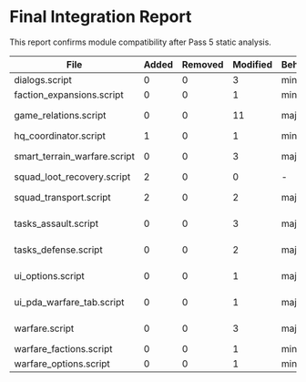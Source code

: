 # Final Integration Report

This report confirms module compatibility after Pass 5 static analysis.

| File | Added | Removed | Modified | Behavior | Verdict |
| ---- | ----- | ------- | -------- | -------- | ------- |
| dialogs.script | 0 | 0 | 3 | minor | compatible |
| faction_expansions.script | 0 | 0 | 1 | minor | compatible |
| game_relations.script | 0 | 0 | 11 | major | needs review |
| hq_coordinator.script | 1 | 0 | 1 | minor | compatible |
| smart_terrain_warfare.script | 0 | 0 | 3 | major | needs review |
| squad_loot_recovery.script | 2 | 0 | 0 | - | compatible |
| squad_transport.script | 2 | 0 | 2 | major | needs review |
| tasks_assault.script | 0 | 0 | 3 | major | needs review |
| tasks_defense.script | 0 | 0 | 2 | major | needs review |
| ui_options.script | 0 | 0 | 1 | major | needs review |
| ui_pda_warfare_tab.script | 0 | 0 | 1 | major | needs review |
| warfare.script | 0 | 0 | 3 | major | needs review |
| warfare_factions.script | 0 | 0 | 1 | minor | compatible |
| warfare_options.script | 0 | 0 | 1 | minor | compatible |